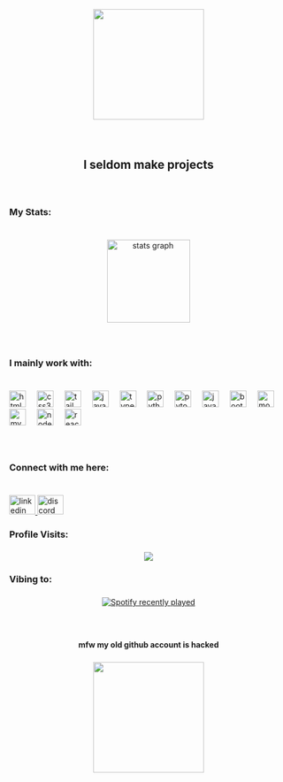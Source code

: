 <div align="center">
  <img height="200" src="https://i.pinimg.com/564x/e3/cf/66/e3cf66251ec7c44d1cb4e6d60bad21af.jpg"  />
</div>

###

<br clear="both">

<h2 align="center">I seldom make projects</h2>

###

<br clear="both">

<h3 align="left">My Stats:</h3>

###

<br clear="both">

<div align="center">
  <img src="https://github-readme-stats.vercel.app/api?username=GagDrag&hide_title=false&hide_rank=true&show_icons=true&include_all_commits=true&count_private=true&disable_animations=false&theme=codeSTACKr&locale=en&hide_border=true&custom_title=mandatory%20stats%20everyone%20has" height="150" alt="stats graph"  />
</div>

###

<br clear="both">

<h3 align="left">I mainly work with:</h3>

###

<br clear="both">

<div align="left">
  <img src="https://skillicons.dev/icons?i=html" height="30" alt="html5 logo"  />
  <img width="12" />
  <img src="https://skillicons.dev/icons?i=css" height="30" alt="css3 logo"  />
  <img width="12" />
  <img src="https://skillicons.dev/icons?i=tailwind" height="30" alt="tailwindcss logo"  />
  <img width="12" />
  <img src="https://skillicons.dev/icons?i=js" height="30" alt="javascript logo"  />
  <img width="12" />
  <img src="https://skillicons.dev/icons?i=ts" height="30" alt="typescript logo"  />
  <img width="12" />
  <img src="https://skillicons.dev/icons?i=py" height="30" alt="python logo"  />
  <img width="12" />
  <img src="https://skillicons.dev/icons?i=pytorch" height="30" alt="pytorch logo"  />
  <img width="12" />
  <img src="https://skillicons.dev/icons?i=java" height="30" alt="java logo"  />
  <img width="12" />
  <img src="https://skillicons.dev/icons?i=bootstrap" height="30" alt="bootstrap logo"  />
  <img width="12" />
  <img src="https://skillicons.dev/icons?i=mongodb" height="30" alt="mongodb logo"  />
  <img width="12" />
  <img src="https://skillicons.dev/icons?i=mysql" height="30" alt="mysql logo"  />
  <img width="12" />
  <img src="https://skillicons.dev/icons?i=nodejs" height="30" alt="nodejs logo"  />
  <img width="12" />
  <img src="https://skillicons.dev/icons?i=react" height="30" alt="react logo"  />
</div>

###

<br clear="both">

<h3 align="left">Connect with me here:</h3>

###

<br clear="both">

<div align="left">
  <a href="https://www.linkedin.com/in/joshi-ojas/" target="_blank">
    <img src="https://raw.githubusercontent.com/maurodesouza/profile-readme-generator/master/src/assets/icons/social/linkedin/default.svg" width="47" height="35" alt="linkedin logo"  />
  </a>
  <a href="gagdrag" target="_blank">
    <img src="https://raw.githubusercontent.com/maurodesouza/profile-readme-generator/master/src/assets/icons/social/discord/default.svg" width="47" height="35" alt="discord logo"  />
  </a>
</div>

###

<h3 align="left">Profile Visits:</h3>

###

<div align="center">
  <img src="https://profile-counter.glitch.me/GagDrag/count.svg?"  />
</div>

###

<h3 align="left">Vibing to:</h3>

###

<div align="center">
  <a href="https://open.spotify.com/user/GagDrag">
    <img src="https://spotify-recently-played-readme.vercel.app/api?user=GagDrag&count=5" alt="Spotify recently played"  />
  </a>
</div>

###

<br clear="both">

<h4 align="center">mfw my old github account is hacked</h4>

###

<div align="center">
  <img height="200" src="https://media1.tenor.com/m/HNBWa_wyADYAAAAC/emoji-emoji-disintegrating.gif"  />
</div>

###
